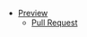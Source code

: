 - [Preview](https://KirillLutsenko.github.io/README/)
    - [Pull Request](https://github.com/KirillLutsenko/README/pull/1/files)
